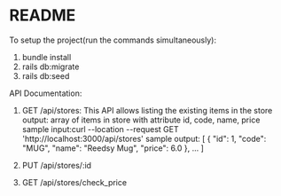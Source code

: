 # README

To setup the project(run the commands simultaneously):

1. bundle install
2. rails db:migrate
3. rails db:seed


API Documentation:
1. GET    /api/stores:
This API allows listing the existing items in the store
output: array of items in store with attribute id, code, name, price
sample input:curl --location --request GET 'http://localhost:3000/api/stores'
sample output:
[
    {
        "id": 1,
        "code": "MUG",
        "name": "Reedsy Mug",
        "price": 6.0
    },
    ...
]

2. PUT    /api/stores/:id

3. GET    /api/stores/check_price
